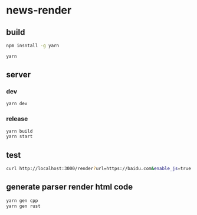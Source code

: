 # news-render

## build

```sh
npm insntall -g yarn

yarn
```

## server

### dev

```bash
yarn dev
```

### release

```bash
yarn build
yarn start
```

## test

```bash
curl http://localhost:3000/render?url=https://baidu.com&enable_js=true
```

## generate parser render html code

```bash
yarn gen cpp
yarn gen rust
```

